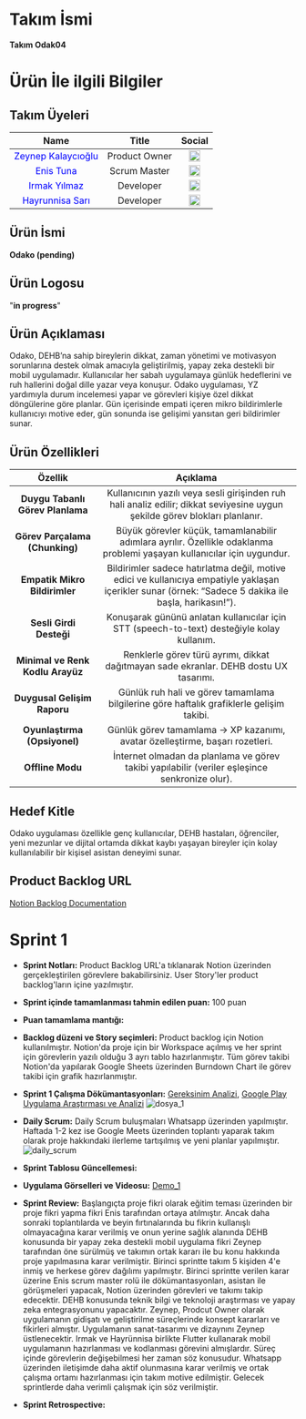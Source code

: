 # Takım İsmi
**Takım Odak04**

# Ürün İle ilgili Bilgiler
## Takım Üyeleri
| Name | Title | Social |
|:-------:| :-----:| :--------:|
| <a href="https://github.com/zeynepkalaycioglu" style="text-decoration:none; color:blue;">Zeynep Kalaycıoğlu</a> | Product Owner | [<img src="https://upload.wikimedia.org/wikipedia/commons/c/ca/LinkedIn_logo_initials.png" alt="LinkedIn" width="20"/>](https://www.linkedin.com/in/zeynep-kalaycioglu/) |
| <a href="https://github.com/zeynepkalaycioglu" style="text-decoration:none; color:blue;">Enis Tuna</a> | Scrum Master | [<img src="https://upload.wikimedia.org/wikipedia/commons/c/ca/LinkedIn_logo_initials.png" alt="LinkedIn" width="20"/>](https://www.linkedin.com/in/enistuna/) |
| <a href="https://github.com/Irmakyil" style="text-decoration:none; color:blue;">Irmak Yılmaz</a> | Developer | [<img src="https://upload.wikimedia.org/wikipedia/commons/c/ca/LinkedIn_logo_initials.png" alt="LinkedIn" width="20"/>](https://www.linkedin.com/in/yilmazirmak/) |
| <a href="https://github.com/hyrs049" style="text-decoration:none; color:blue;">Hayrunnisa Sarı</a> | Developer | [<img src="https://upload.wikimedia.org/wikipedia/commons/c/ca/LinkedIn_logo_initials.png" alt="LinkedIn" width="20"/>](https://www.linkedin.com/in/hayrunnisa-sar%C4%B1-a4a3aa29b?trk=contact-info) |

## Ürün İsmi
**Odako (pending)**

## Ürün Logosu
"**in progress**"

## Ürün Açıklaması
Odako, DEHB’na sahip bireylerin dikkat, zaman yönetimi ve motivasyon sorunlarına destek olmak amacıyla geliştirilmiş, yapay zeka destekli bir mobil uygulamadır. Kullanıcılar her sabah uygulamaya günlük hedeflerini ve ruh hallerini doğal dille yazar veya konuşur. Odako uygulaması, YZ yardımıyla durum incelemesi yapar ve görevleri kişiye özel dikkat döngülerine göre planlar. Gün içerisinde empati içeren mikro bildirimlerle kullanıcıyı motive eder, gün sonunda ise gelişimi yansıtan geri bildirimler sunar.

## Ürün Özellikleri
| Özellik | Açıklama | 
|:-------:| :-----:|
| **Duygu Tabanlı Görev Planlama** | Kullanıcının yazılı veya sesli girişinden ruh hali analiz edilir; dikkat seviyesine uygun şekilde görev blokları planlanır. | 
| **Görev Parçalama (Chunking)** | Büyük görevler küçük, tamamlanabilir adımlara ayrılır. Özellikle odaklanma problemi yaşayan kullanıcılar için uygundur. |
| **Empatik Mikro Bildirimler** | Bildirimler sadece hatırlatma değil, motive edici ve kullanıcıya empatiyle yaklaşan içerikler sunar (örnek: “Sadece 5 dakika ile başla, harikasın!”). |
| **Sesli Girdi Desteği** | Konuşarak gününü anlatan kullanıcılar için STT (speech-to-text) desteğiyle kolay kullanım. |
| **Minimal ve Renk Kodlu Arayüz** | Renklerle görev türü ayrımı, dikkat dağıtmayan sade ekranlar. DEHB dostu UX tasarımı. |
| **Duygusal Gelişim Raporu** | Günlük ruh hali ve görev tamamlama bilgilerine göre haftalık grafiklerle gelişim takibi. |
| **Oyunlaştırma (Opsiyonel)** | Günlük görev tamamlama → XP kazanımı, avatar özelleştirme, başarı rozetleri. |
| **Offline Modu** | İnternet olmadan da planlama ve görev takibi yapılabilir (veriler eşleşince senkronize olur). |

## Hedef Kitle
Odako uygulaması özellikle genç kullanıcılar, DEHB hastaları, öğrenciler, yeni mezunlar ve dijital ortamda dikkat kaybı yaşayan bireyler için kolay kullanılabilir bir kişisel asistan deneyimi sunar.

## Product Backlog URL
[Notion Backlog Documentation](https://www.notion.so/22621a28ee5680bcb8dec59ebcd3ba30?v=22621a28ee56804ea835000cfb89769e&source=copy_link)

# Sprint 1
* **Sprint Notları:** Product Backlog URL'a tıklanarak Notion üzerinden gerçekleştirilen görevlere bakabilirsiniz. User Story'ler product backlog'ların içine yazılmıştır.

* **Sprint içinde tamamlanması tahmin edilen puan:** 100 puan

* **Puan tamamlama mantığı:**

* **Backlog düzeni ve Story seçimleri:** Product backlog için Notion kullanılmıştır. Notion'da proje için bir Workspace açılmış ve her sprint için görevlerin yazılı olduğu 3 ayrı tablo hazırlanmıştır. Tüm görev takibi Notion'da yapılarak Google Sheets üzerinden Burndown Chart ile görev takibi için grafik hazırlanmıştır.

* **Sprint 1 Çalışma Dökümantasyonları:** [Gereksinim Analizi](https://github.com/Irmakyil/YZTA-Bootcamp/blob/main/Project%20Management%20Files/Sprint%201/YZTA-Bootcamp-GereksinimAnalizi.pdf), [Google Play Uygulama Araştırması ve Analizi](https://github.com/Irmakyil/YZTA-Bootcamp/blob/main/Project%20Management%20Files/Sprint%201/YZTA-Bootcamp-GooglePlayUygulama%20Ara%C5%9Ft%C4%B1rmas%C4%B1VeAnalizi.pdf)
![dosya_1](https://github.com/user-attachments/assets/6ed268da-87e3-4c9b-b74f-eb4c77de3aa9)


* **Daily Scrum:** Daily Scrum buluşmaları Whatsapp üzerinden yapılmıştır. Haftada 1-2 kez ise Google Meets üzerinden toplantı yaparak takım olarak proje hakkındaki ilerleme tartışılmış ve yeni planlar yapılmıştır.
![daily_scrum](https://github.com/user-attachments/assets/df96e456-a848-4863-942c-38528cb4cda4)


* **Sprint Tablosu Güncellemesi:**

* **Uygulama Görselleri ve Videosu:**
[Demo_1](https://github.com/user-attachments/assets/82fc1744-c4d9-43a1-bdd0-8fdcf7ec9b30)

* **Sprint Review:** Başlangıçta proje fikri olarak eğitim teması üzerinden bir proje fikri yapma fikri Enis tarafından ortaya atılmıştır. Ancak daha sonraki toplantılarda ve beyin fırtınalarında bu fikrin kullanışlı olmayacağına karar verilmiş ve onun yerine sağlık alanında DEHB konusunda bir yapay zeka destekli mobil uygulama fikri Zeynep tarafından öne sürülmüş ve takımın ortak kararı ile bu konu hakkında proje yapılmasına karar verilmiştir. Birinci sprintte takım 5 kişiden 4'e inmiş ve herkese görev dağılımı yapılmıştır. Birinci sprintte verilen karar üzerine Enis scrum master rolü ile dökümantasyonları, asistan ile görüşmeleri yapacak, Notion üzerinden görevleri ve takımı takip edecektir. DEHB konusunda teknik bilgi ve teknoloji araştırması ve yapay zeka entegrasyonunu yapacaktır. Zeynep, Prodcut Owner olarak uygulamanın gidişatı ve geliştirilme süreçlerinde konsept kararları ve fikirleri almıştır. Uygulamanın sanat-tasarımı ve dizaynını Zeynep üstlenecektir. Irmak ve Hayrünnisa birlikte Flutter kullanarak mobil uygulamanın hazırlanması ve kodlanması görevini almışlardır. Süreç içinde görevlerin değişebilmesi her zaman söz konusudur. Whatsapp üzerinden iletişimde daha aktif olunmasına karar verilmiş ve ortak çalışma ortamı hazırlanması için takım motive edilmiştir. Gelecek sprintlerde daha verimli çalışmak için söz verilmiştir.

* **Sprint Retrospective:**




















